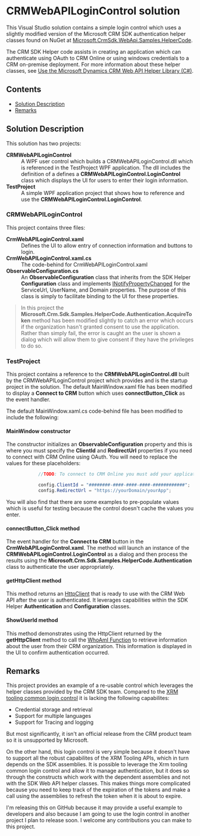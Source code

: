 # CRMWebAPILoginControl solution
This Visual Studio solution contains a simple login control which uses a slightly modified version of the Microsoft CRM SDK 
authentication helper classes found on NuGet at
[Microsoft.CrmSdk.WebApi.Samples.HelperCode](http://www.nuget.org/packages/Microsoft.CrmSdk.WebApi.Samples.HelperCode/).

The CRM SDK Helper code assists in creating an application which can authenticate using OAuth 
to CRM Online or using windows credentials to a CRM on-premise deployment. For more information 
about these helper classes, see 
[Use the Microsoft Dynamics CRM Web API Helper Library (C#)](https://msdn.microsoft.com/library/mt770381.aspx).

## Contents
* [Solution Description](#solution-description)
* [Remarks](#remarks)

## Solution Description
This solution has two projects:
<dl>
<dt><strong>CRMWebAPILoginControl</strong></dt>
<dd>A WPF user control which builds a CRMWebAPILoginControl.dll which  is referenced in the 
TestProject WPF application. The dll includes the definition of a defines a 
<strong>CRMWebAPILoginControl.LoginControl</strong> class which displays the UI for users to 
enter their login information.</dd>
<dt><strong>TestProject</strong></dt>
<dd>A simple WPF application project that shows how to reference and use the 
<strong>CRMWebAPILoginControl.LoginControl</strong>.</dd>
</dl>

### CRMWebAPILoginControl
This project contains three files:
<dl>
<dt><strong>CrmWebAPILoginControl.xaml</strong></dt>
<dd>Defines the UI to allow entry of connection information and buttons to login.</dd>
<dt><strong>CrmWebAPILoginControl.xaml.cs</strong></dt>
<dd>The code-behind for CrmWebAPILoginControl.xaml</dd>
<dt><strong>ObservableConfiguration.cs</strong></dt>
<dd>An <strong>ObservableConfiguration</strong> class that inherits from the SDK Helper 
<strong>Configuration</strong> class and implements 
<a href="https://msdn.microsoft.com/en-us/library/system.componentmodel.inotifypropertychanged.aspx">INotifyPropertyChanged</a> 
for the ServiceUrl, UserName, and Domain properties.
The purpose of this class is simply to facilitate binding to the UI for these properties.</dd>
</dl>

> In this project the **Microsoft.Crm.Sdk.Samples.HelperCode.Authentication.AcquireToken** 
method has been modified slightly to catch an error which
> occurs if the organization hasn't granted consent to use the application. Rather than simply 
fail, the error is caught an the user is shown a dialog
> which will allow them to give consent if they have the privileges to do so.

### TestProject
This project contains a reference to the **CRMWebAPILoginControl.dll** built by the 
CRMWebAPILoginControl project which provides 
and is the startup project in the solution.
The default MainWindow.xaml file has been modified to display a **Connect to CRM** button 
which uses **connectButton_Click** as the event handler.

The default MainWindow.xaml.cs code-behind file has been modified to include the following:
#### MainWindow constructor
The constructor initializes an **ObservableConfiguration** property and this is where you 
must specify the **ClientId** and **RedirectUrl** properties
if you need to connect with CRM Online using OAuth. You will need to replace the values for 
these placeholders:
```C#
            //TODO: To connect to CRM Online you must add your application ClientId and redirect URL here:

            config.ClientId = "########-####-####-####-############";
            config.RedirectUrl = "https://yourDomain/yourApp";
```
You will also find that there are some examples to pre-populate values which is useful for 
testing because the control doesn't cache the values you enter.

#### connectButton_Click method
The event handler for the **Connect to CRM** button in the **CrmWebAPILoginControl.xaml**.
The method will launch an instance of the **CRMWebAPILoginControl.LoginControl** as a dialog 
and then process the results using the 
**Microsoft.Crm.Sdk.Samples.HelperCode.Authentication** class to authenticate the user 
appropriately.

#### getHttpClient method
This method returns an 
[HttpClient](https://msdn.microsoft.com/en-us/library/system.net.http.httpclient(v=vs.110).aspx) 
that is ready to use with the CRM Web API after the user is authenticated. It leverages capabilities 
within the SDK Helper **Authentication** and **Configuration** classes.

#### ShowUserId method
This method demonstrates using the HttpClient returned by the **getHttpClient** method to call the 
[WhoAmI Function](https://msdn.microsoft.com/library/mt607925.aspx) to retrieve information 
about the user from their CRM organization.
This information is displayed in the UI to confirm authentication occurred.

## Remarks
This project provides an example of a re-usable control which leverages the helper classes 
provided by the CRM SDK team.
Compared to the 
[XRM tooling common login control](https://msdn.microsoft.com/en-us/library/dn689071.aspx) 
it is lacking the following capabilites:
* Credential storage and retrieval
* Support for multiple languages
* Support for Tracing and logging

But most significantly, it isn't an official release from the CRM product team so it is 
unsupported by Microsoft.

On the other hand, this login control is very simple because it doesn't have to support all the 
robust capabilites of the XRM Tooling APIs, which in turn depends on the SDK assemblies. 
It is possible to leverage the Xrm tooling common login control and allow it to manage 
authentication, but it does so through the constructs which work with the dependent assemblies 
and not with the SDK Web API helper classes. This makes things more complicated because 
you need to keep track of the expiration of the tokens and make a call using the assemblies to 
refresh the token when it is about to expire.

I'm releasing this on GitHub because it may provide a useful example to developers and also because
I am going to use the login control in another project I plan to release soon. I welcome any 
contributions you can make to this project.